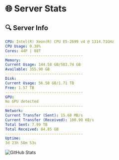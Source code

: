 # 🌐 Server Stats
## 🔍 Server Info
```yaml
CPU: Intel(R) Xeon(R) CPU E5-2699 v4 @ 1314.71GHz
CPU Usage: 0.30%
Cores: 44P | 88T
-----------------------------------
Memory:
Current Usage: 144.58 GB/503.74 GB
Available: 355.90 GB
-----------------------------------
Disk:
Current Usage: 56.50 GB/1.71 TB
Free: 1.57 TB
-----------------------------------
GPU:
No GPU detected
-----------------------------------
Network:
Current Transfer (Sent): 15.60 MB/s
Current Transfer (Received): 100.90 KB/s
Total Sent: 7.99 TB
Total Received: 84.85 GB
-----------------------------------
Uptime:
3d 23h 58m 53s
```
![GitHub Stats](https://img.shields.io/badge/Updated-2025-03-11_21:21:42-blue)